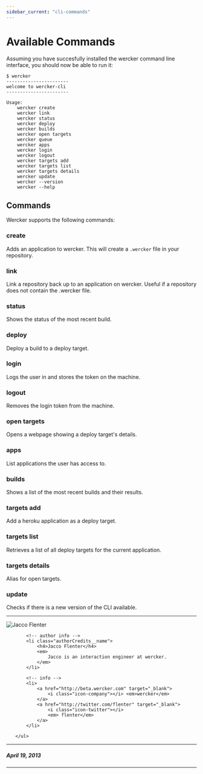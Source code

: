 ```yaml
---
sidebar_current: "cli-commands"
---
```


# Available Commands

Assuming you have succesfully installed the wercker command line interface, you should now be able to run it:

    $ wercker
    -----------------------
    welcome to wercker-cli
    -----------------------

    Usage:
        wercker create
        wercker link
        wercker status
        wercker deploy
        wercker builds
        wercker open targets
        wercker queue
        wercker apps
        wercker login
        wercker logout
        wercker targets add
        wercker targets list
        wercker targets details
        wercker update
        wercker --version
        wercker --help

## Commands
Wercker supports the following commands:

### create
Adds an application to wercker. This will create a `.wercker` file in
your repository.

### link
Link a repository back up to an application on wercker. Useful if a repository does not contain the .wercker file.

### status
Shows the status of the most recent build.

### deploy
Deploy a build to a deploy target.

### login
Logs the user in and stores the token on the machine.

### logout
Removes the login token from the machine.

### open targets
Opens a webpage showing a deploy target's details.

### apps
List applications the user has access to.

### builds
Shows a list of the most recent builds and their results.

### targets add
Add a heroku application as a deploy target.

### targets list
Retrieves a list of all deploy targets for the current application.

### targets details
Alias for open targets.

### update
Checks if there is a new version of the CLI available.


-------

<div class="authorCredits">
    <span class="profile-picture">
        <img src="https://secure.gravatar.com/avatar/7d9ef3d3f6911e6e4f9c51f6d99c48f8?d=identicon&s=192" alt="Jacco Flenter"/>
    </span>
    <ul class="authorCredits">

        <!-- author info -->
        <li class="authorCredits__name">
            <h4>Jacco Flenter</h4>
            <em>
                Jacco is an interaction engineer at wercker.
            </em>
        </li>

        <!-- info -->
        <li>
            <a href="http://beta.wercker.com" target="_blank">
                <i class="icon-company"></i> <em>wercker</em>
            </a>
            <a href="http://twitter.com/flenter" target="_blank">
                <i class="icon-twitter"></i>
                <em> flenter</em>
            </a>
        </li>

    </ul>
</div>

-------
##### April 19, 2013
-------

